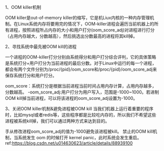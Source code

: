1、OOM killer机制

OOM killer是out-of-memory killer的缩写，它是机Liux内核的一种内存管理机制。在Linux系统内存将要用完的情况下，OOM-killer进程会遍历当前机器上的所有进程，按照进程所占内存的大小和用户打分(oom_score_adj)对进程进行打分（占用内存越大，分数越高），然后挑选出分数最高的进程将其kill掉。

2、寻找系统中最先被OOM kill的进程

一个进程的OOM-killer打分分别由系统得分和用户打分综合评判，它的具体策略是系统打分+用户打分为当前进程的最后分数。对于Linux中运行的每一个进程，都会有两个文件分别为/proc/{pid}/oom_score和/proc/{pid}/oom_score_adj来保存系统打分和用户打分。

oom_score：系统打分是根据当前进程当前时间占用内存计算，占用内存越多，分数越高。 -oom_score_adj:用户打分为用户写入，范围是-1000~1000。若进制OOM kill掉当前进程，可以将该进程的oom_score_adj设置为-1000。

3、关闭OOM killer机制&避免进程被OOM kill 当我们机器上运行着重要的程序时，比如mysql或者redis等，这些程序都是比较吃内存的，所以我们不希望这些进程被系统kill掉，我们可以通过两种方式来达到目的。

手从修改进程oom_score_adj的值为-1000避免该进程被kill。 禁止的OOM kill机制，当系统发生 oom 的时候打开 kernel panic，此时系统会发生重启。 ref:https://blog.csdn.net/u014630623/article/details/88939100
